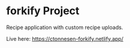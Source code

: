 # forkify Project

Recipe application with custom recipe uploads.

Live here: https://ctonnesen-forkify.netlify.app/
